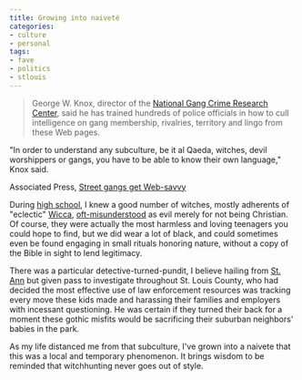 ```yaml
---
title: Growing into naiveté
categories:
- culture
- personal
tags:
- fave
- politics
- stlouis
---
```


> George W. Knox, director of the [National Gang Crime Research Center][1], said he has trained hundreds of police officials in how to cull intelligence on gang membership, rivalries, territory and lingo from these Web pages.

"In order to understand any subculture, be it al Qaeda, witches, devil worshippers or gangs, you have to be able to know their own language," Knox said.

   [1]: http://www.ngcrc.com/


Associated Press, [Street gangs get Web-savvy][2]

During [high school][3], I knew a good number of witches, mostly adherents of "eclectic" [Wicca][4], [oft-misunderstood][5] as evil merely for not being Christian.  Of course, they were actually the most harmless and loving teenagers you could hope to find, but we did wear a lot of black, and could sometimes even be found engaging in small rituals honoring nature, without a copy of the Bible in sight to lend legitimacy.

There was a particular detective-turned-pundit, I believe hailing from [St. Ann][6] but given pass to investigate throughout St. Louis County, who had decided the most effective use of law enforcement resources was tracking every move these kids made and harassing their families and employers with incessant questioning.  He was certain if they turned their back for a moment these gothic misfits would be sacrificing their suburban neighbors' babies in the park.

As my life distanced me from that subculture, I've grown into a naivete that this was a local and temporary phenomenon.  It brings wisdom to be reminded that witchhunting never goes out of style.

   [2]: http://www.cnn.com/2006/TECH/internet/07/06/web.gangs.ap/index.html
   [3]: http://www.sluh.org/
   [4]: http://en.wikipedia.org/wiki/Wicca
   [5]: http://www.holysmoke.org/wicca/satvnp.htm
   [6]: http://www.stannmo.org/


